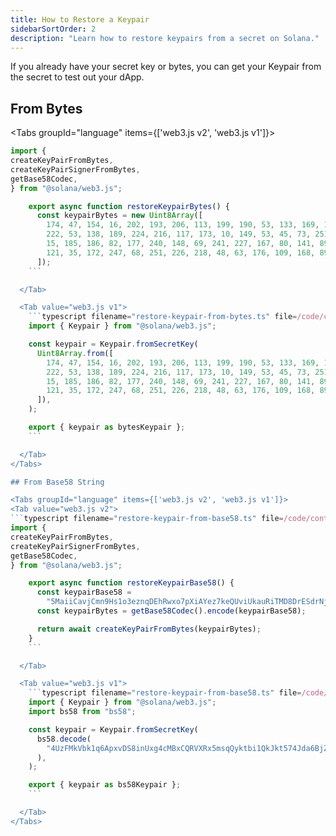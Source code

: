 ```yaml
---
title: How to Restore a Keypair
sidebarSortOrder: 2
description: "Learn how to restore keypairs from a secret on Solana."
---
```


If you already have your secret key or bytes, you can get your Keypair from the
secret to test out your dApp.

## From Bytes

<Tabs groupId="language" items={['web3.js v2', 'web3.js v1']}>
<Tab value="web3.js v2">
```typescript filename="restore-keypair-from-bytes.ts" file=/code/content/web3jsv2/cookbook/wallets/restore-keypair.ts#L1-L13
import {
createKeyPairFromBytes,
createKeyPairSignerFromBytes,
getBase58Codec,
} from "@solana/web3.js";

    export async function restoreKeypairBytes() {
      const keypairBytes = new Uint8Array([
        174, 47, 154, 16, 202, 193, 206, 113, 199, 190, 53, 133, 169, 175, 31, 56,
        222, 53, 138, 189, 224, 216, 117, 173, 10, 149, 53, 45, 73, 251, 237, 246,
        15, 185, 186, 82, 177, 240, 148, 69, 241, 227, 167, 80, 141, 89, 240, 121,
        121, 35, 172, 247, 68, 251, 226, 218, 48, 63, 176, 109, 168, 89, 238, 135,
      ]);
    ```

  </Tab>

  <Tab value="web3.js v1">
    ```typescript filename="restore-keypair-from-bytes.ts" file=/code/content/web3jsv1/cookbook/wallets/restore-keypair-from-bytes.ts#L1-L12
    import { Keypair } from "@solana/web3.js";

    const keypair = Keypair.fromSecretKey(
      Uint8Array.from([
        174, 47, 154, 16, 202, 193, 206, 113, 199, 190, 53, 133, 169, 175, 31, 56,
        222, 53, 138, 189, 224, 216, 117, 173, 10, 149, 53, 45, 73, 251, 237, 246,
        15, 185, 186, 82, 177, 240, 148, 69, 241, 227, 167, 80, 141, 89, 240, 121,
        121, 35, 172, 247, 68, 251, 226, 218, 48, 63, 176, 109, 168, 89, 238, 135,
      ]),
    );

    export { keypair as bytesKeypair };
    ```

  </Tab>
</Tabs>

## From Base58 String

<Tabs groupId="language" items={['web3.js v2', 'web3.js v1']}>
<Tab value="web3.js v2">
```typescript filename="restore-keypair-from-base58.ts" file=/code/content/web3jsv2/cookbook/wallets/restore-keypair.ts#L1-L6,L19-L25
import {
createKeyPairFromBytes,
createKeyPairSignerFromBytes,
getBase58Codec,
} from "@solana/web3.js";

    export async function restoreKeypairBase58() {
      const keypairBase58 =
        "5MaiiCavjCmn9Hs1o3eznqDEhRwxo7pXiAYez7keQUviUkauRiTMD8DrESdrNjN8zd9mTmVhRvBJeg5vhyvgrAhG";
      const keypairBytes = getBase58Codec().encode(keypairBase58);

      return await createKeyPairFromBytes(keypairBytes);
    }
    ```

  </Tab>

  <Tab value="web3.js v1">
    ```typescript filename="restore-keypair-from-base58.ts" file=/code/content/web3jsv1/cookbook/wallets/restore-keypair-from-bs58.ts#L1-L10
    import { Keypair } from "@solana/web3.js";
    import bs58 from "bs58";

    const keypair = Keypair.fromSecretKey(
      bs58.decode(
        "4UzFMkVbk1q6ApxvDS8inUxg4cMBxCQRVXRx5msqQyktbi1QkJkt574Jda6BjZThSJi54CHfVoLFdVFX8XFn233L",
      ),
    );

    export { keypair as bs58Keypair };
    ```

  </Tab>
</Tabs>
